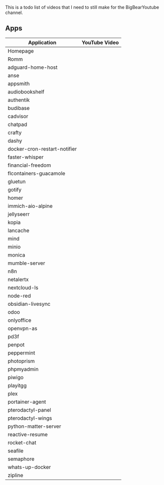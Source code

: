 This is a todo list of videos that I need to still make for the BigBearYoutube channel.

## Apps

| Application | YouTube Video |
| --- | --- |
| Homepage |  |
| Romm |  |
| adguard-home-host |  |
| anse |  |
| appsmith |  |
| audiobookshelf |  |
| authentik |  |
| budibase |  |
| cadvisor |  |
| chatpad |  |
| crafty |  |
| dashy |  |
| docker-cron-restart-notifier |  |
| faster-whisper |  |
| financial-freedom |  |
| flcontainers-guacamole |  |
| gluetun |  |
| gotify |  |
| homer |  |
| immich-aio-alpine |  |
| jellyseerr |  |
| kopia |  |
| lancache |  |
| mind |  |
| minio |  |
| monica |  |
| mumble-server |  |
| n8n |  |
| netalertx |  |
| nextcloud-ls |  |
| node-red |  |
| obsidian-livesync |  |
| odoo |  |
| onlyoffice |  |
| openvpn-as |  |
| pd3f |  |
| penpot |  |
| peppermint |  |
| photoprism |  |
| phpmyadmin |  |
| piwigo |  |
| playitgg |  |
| plex |  |
| portainer-agent |  |
| pterodactyl-panel |  |
| pterodactyl-wings |  |
| python-matter-server |  |
| reactive-resume |  |
| rocket-chat |  |
| seafile |  |
| semaphore |  |
| whats-up-docker |  |
| zipline |  |

